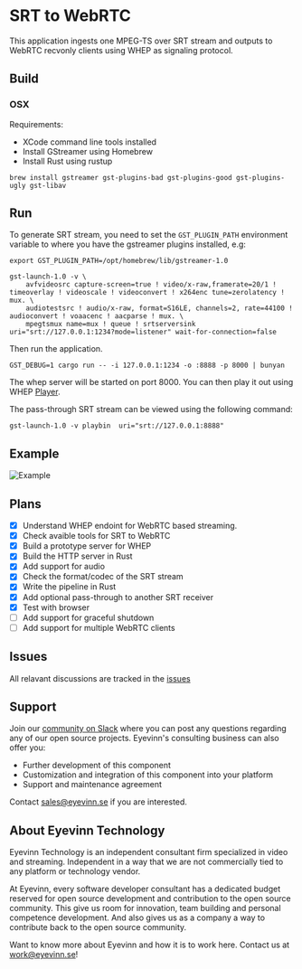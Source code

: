 # SRT to WebRTC
This application ingests one MPEG-TS over SRT stream and outputs to WebRTC recvonly clients using WHEP as signaling protocol.

## Build
### OSX
Requirements:
- XCode command line tools installed
- Install GStreamer using Homebrew
- Install Rust using rustup

```
brew install gstreamer gst-plugins-bad gst-plugins-good gst-plugins-ugly gst-libav
```

## Run

To generate SRT stream, you need to set the `GST_PLUGIN_PATH` environment variable to where you have the gstreamer plugins installed, e.g:

```
export GST_PLUGIN_PATH=/opt/homebrew/lib/gstreamer-1.0

gst-launch-1.0 -v \
    avfvideosrc capture-screen=true ! video/x-raw,framerate=20/1 ! timeoverlay ! videoscale ! videoconvert ! x264enc tune=zerolatency ! mux. \
    audiotestsrc ! audio/x-raw, format=S16LE, channels=2, rate=44100 ! audioconvert ! voaacenc ! aacparse ! mux. \
    mpegtsmux name=mux ! queue ! srtserversink uri="srt://127.0.0.1:1234?mode=listener" wait-for-connection=false
```

Then run the application. 
```
GST_DEBUG=1 cargo run -- -i 127.0.0.1:1234 -o :8888 -p 8000 | bunyan
```

The whep server will be started on port 8000. You can then play it out using WHEP [Player](https://webrtc.player.eyevinn.technology/?type=whep). 

The pass-through SRT stream can be viewed using the following command:
```
gst-launch-1.0 -v playbin  uri="srt://127.0.0.1:8888"
```

## Example
![Example](./docs/Example.gif)

## Plans
- [x] Understand WHEP endoint for WebRTC based streaming.
- [x] Check avaible tools for SRT to WebRTC
- [x] Build a prototype server for WHEP
- [x] Build the HTTP server in Rust
- [x] Add support for audio
- [x] Check the format/codec of the SRT stream
- [x] Write the pipeline in Rust
- [x] Add optional pass-through to another SRT receiver
- [x] Test with browser
- [ ] Add support for graceful shutdown
- [ ] Add support for multiple WebRTC clients

## Issues
All relavant discussions are tracked in the [issues](https://github.com/Eyevinn/srt-whep/issues/)

## Support

Join our [community on Slack](http://slack.streamingtech.se) where you can post any questions regarding any of our open source projects. Eyevinn's consulting business can also offer you:

- Further development of this component
- Customization and integration of this component into your platform
- Support and maintenance agreement

Contact [sales@eyevinn.se](mailto:sales@eyevinn.se) if you are interested.

## About Eyevinn Technology

Eyevinn Technology is an independent consultant firm specialized in video and streaming. Independent in a way that we are not commercially tied to any platform or technology vendor.

At Eyevinn, every software developer consultant has a dedicated budget reserved for open source development and contribution to the open source community. This give us room for innovation, team building and personal competence development. And also gives us as a company a way to contribute back to the open source community.

Want to know more about Eyevinn and how it is to work here. Contact us at work@eyevinn.se!